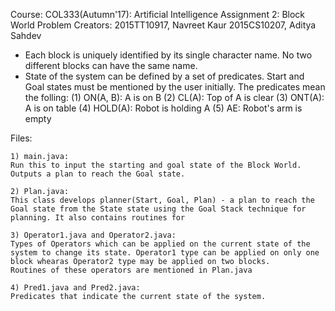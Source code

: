 Course: COL333(Autumn'17): Artificial Intelligence
Assignment 2: Block World Problem
Creators: 2015TT10917, Navreet Kaur
	  2015CS10207, Aditya Sahdev

- Each block is uniquely identified by its single character name. No two different blocks can have the same name.
- State of the system can be defined by a set of predicates. Start and Goal states must be mentioned by the user initially. The predicates mean the folling:
	(1) ON(A, B): A is on B
	(2) CL(A): Top of A is clear
	(3) ONT(A): A is on table
	(4) HOLD(A): Robot is holding A
	(5) AE: Robot's arm is empty


Files:

	1) main.java:
	Run this to input the starting and goal state of the Block World. 
	Outputs a plan to reach the Goal state.

	2) Plan.java:
	This class develops planner(Start, Goal, Plan) - a plan to reach the Goal state from the State state using the Goal Stack technique for planning. It also contains routines for

	3) Operator1.java and Operator2.java:
	Types of Operators which can be applied on the current state of the system to change its state. Operator1 type can be applied on only one block whearas Operator2 type may be applied on two blocks.
	Routines of these operators are mentioned in Plan.java

	4) Pred1.java and Pred2.java:
	Predicates that indicate the current state of the system.
